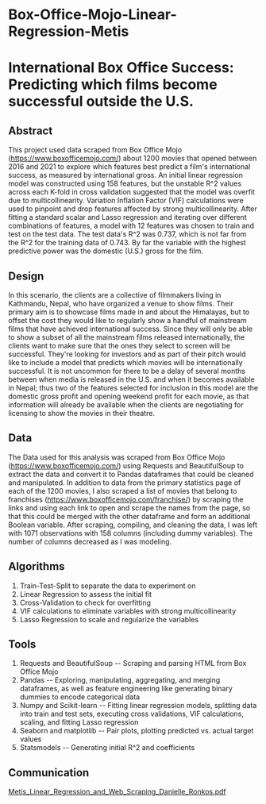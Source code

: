 # Box-Office-Mojo-Linear-Regression-Metis

# International Box Office Success: Predicting which films become successful outside the U.S.

## Abstract
This project used data scraped from Box Office Mojo (https://www.boxofficemojo.com/) about 1200 movies that opened between 2016 and 2021 to explore which features best predict a film's international success, as measured by international gross. An initial linear regression model was constructed using 158 features, but the unstable R^2 values across each K-fold in cross validation suggested that the model was overfit due to multicollinearity. Variation Inflation Factor (VIF) calculations were used to pinpoint and drop features affected by strong multicollinearity. After fitting a standard scalar and Lasso regression and iterating over different combinations of features, a model with 12 features was chosen to train and test on the test data. The test data's R^2 was 0.737, which is not far from the R^2 for the training data of 0.743. By far the variable with the highest predictive power was the domestic (U.S.) gross for the film.

## Design
In this scenario, the clients are a collective of filmmakers living in Kathmandu, Nepal, who have organized a venue to show films. Their primary aim is to showcase films made in and about the Himalayas, but to offset the cost they would like to regularly show a handful of mainstream films that have achieved international success. Since they will only be able to show a subset of all the mainstream films released internationally, the clients want to make sure that the ones they select to screen will be successful. They're looking for investors and as part of their pitch would like to include a model that predicts which movies will be internationally successful. It is not uncommon for there to be a delay of several months between when media is released in the U.S. and when it becomes available in Nepal; thus two of the features selected for inclusion in this model are the domestic gross profit and opening weekend profit for each movie, as that information will already be available when the clients are negotiating for licensing to show the movies in their theatre.

## Data
The Data used for this analysis was scraped from Box Office Mojo (https://www.boxofficemojo.com/) using Requests and BeautifulSoup to extract the data and convert it to Pandas dataframes that could be cleaned and manipulated. In addition to data from the primary statistics page of each of the 1200 movies, I also scraped a list of movies that belong to franchises (https://www.boxofficemojo.com/franchise/) by scraping the links and using each link to open and scrape the names from the page, so that this could be merged with the other dataframe and form an additional Boolean variable.
After scraping, compiling, and cleaning the data, I was left with 1071 observations with 158 columns (including dummy variables). The number of columns decreased as I was modeling.

## Algorithms
1. Train-Test-Split to separate the data to experiment on
2. Linear Regression to assess the initial fit
3. Cross-Validation to check for overfitting
4. VIF calculations to eliminate variables with strong multicollinearity
5. Lasso Regression to scale and regularize the variables

## Tools
1. Requests and BeautifulSoup -- Scraping and parsing HTML from Box Office Mojo
2. Pandas -- Exploring, manipulating, aggregating, and merging dataframes, as well as feature engineering like generating binary dummies to encode categorical data
3. Numpy and Scikit-learn -- Fitting linear regression models, splitting data into train and test sets, executing cross validations, VIF calculations, scaling, and fitting Lasso regression
4. Seaborn and matplotlib -- Pair plots, plotting predicted vs. actual target values
5. Statsmodels -- Generating initial R^2 and coefficients

## Communication
[Metis_Linear_Regression_and_Web_Scraping_Danielle_Ronkos.pdf](https://github.com/dr-dronkos/Box-Office-Mojo-Linear-Regression-Metis/files/8128831/Metis_Linear_Regression_and_Web_Scraping_Danielle_Ronkos.pdf)

